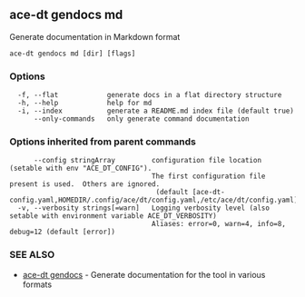 ## ace-dt gendocs md

Generate documentation in Markdown format

```
ace-dt gendocs md [dir] [flags]
```

### Options

```
  -f, --flat            generate docs in a flat directory structure
  -h, --help            help for md
  -i, --index           generate a README.md index file (default true)
      --only-commands   only generate command documentation
```

### Options inherited from parent commands

```
      --config stringArray         configuration file location (setable with env "ACE_DT_CONFIG").
                                   The first configuration file present is used.  Others are ignored.
                                    (default [ace-dt-config.yaml,HOMEDIR/.config/ace/dt/config.yaml,/etc/ace/dt/config.yaml])
  -v, --verbosity strings[=warn]   Logging verbosity level (also setable with environment variable ACE_DT_VERBOSITY)
                                   Aliases: error=0, warn=4, info=8, debug=12 (default [error])
```

### SEE ALSO

* [ace-dt gendocs](ace-dt_gendocs.md)	 - Generate documentation for the tool in various formats

